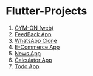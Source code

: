 # Flutter-Projects

1. [GYM-ON (web)](https://github.com/H-R-S/Flutter-Projects/blob/main/GYM-ON/gym-on.md)
2. [FeedBack App](https://github.com/H-R-S/Flutter-Projects/blob/main/FeedBack_App/feedback_app.md)
3. [WhatsApp Clone](https://github.com/H-R-S/Flutter-Projects/blob/main/WhatsApp_Clone/whatsapp_clone.md)
4. [E-Commerce App]()
5. [News App]()
6. [Calculator App]()
7. [Todo App](https://github.com/H-R-S/Flutter-Projects/blob/main/Todo_App/todo_app.md)